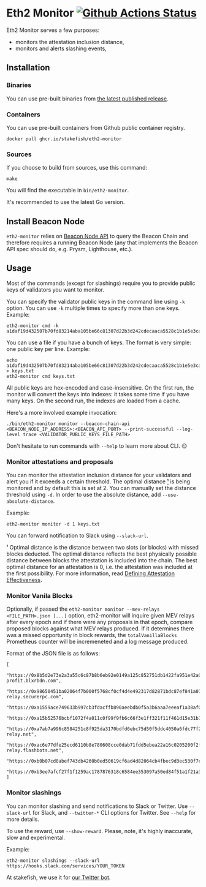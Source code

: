 # Eth2 Monitor [![Github Actions Status][svg link]][ci link] #

[svg link]: https://github.com/stakefish/eth2-monitor/actions/workflows/main.yml/badge.svg
[ci link]: https://github.com/stakefish/eth2-monitor/actions/workflows/main.yml

Eth2 Monitor serves a few purposes:

* monitors the attestation inclusion distance,
* monitors and alerts slashing events,

## Installation ##

### Binaries ###

You can use pre-built binaries from [the latest published release][releases link].

[releases link]: https://github.com/stakefish/eth2-monitor/releases

### Containers ###

You can use pre-built containers from Github public container registry.

```
docker pull ghcr.io/stakefish/eth2-monitor
```

### Sources ###

If you choose to build from sources, use this command:

``` shell
make
```

You will find the executable in `bin/eth2-monitor`.

It's recommended to use the latest Go version.

## Install Beacon Node ##

`eth2-monitor` relies on [Beacon Node API](https://ethereum.github.io/beacon-APIs/#/) to query the Beacon
Chain and therefore requires a running Beacon Node (any that implements the Beacon API spec should do, e.g.
Prysm, Lighthouse, etc.).

## Usage ##

Most of the commands (except for slashings) require you to provide public keys of validators you want to monitor.

You can specify the validator public keys in the command line using `-k` option. You can use `-k` multiple times to specify more than one keys. Example:

``` shell
eth2-monitor cmd -k a1daf19d432507b70fd83214aba105be66c81307d22b3d242cdecaaca5528c1b1e5e3cac5ef7f9e7456e9d202d0ec887
```

You can use a file if you have a bunch of keys. The format is very simple: one public key per line. Example:

``` shell
echo a1daf19d432507b70fd83214aba105be66c81307d22b3d242cdecaaca5528c1b1e5e3cac5ef7f9e7456e9d202d0ec887 > keys.txt
eth2-monitor cmd keys.txt
```

All public keys are hex-encoded and case-insensitive. On the first run, the monitor will convert the keys into indexes: it takes some time if you have many keys. On the second run, the indexes are loaded from a cache.

Here's a more involved example invocation:

```
./bin/eth2-monitor monitor --beacon-chain-api <BEACON_NODE_IP_ADDRESS>:<BEACON_API_PORT> --print-successful --log-level trace <VALIDATOR_PUBLIC_KEYS_FILE_PATH>
```

Don't hesitate to run commands with `--help` to learn more about CLI. 😉

### Monitor attestations and proposals ###

You can monitor the attestation inclusion distance for your validators and alert you if it exceeds a certain threshold. The optimal distance [¹](#footnote-1) is being monitored and by default this is set at 2. You can manually set the distance threshold using `-d`. In order to use the absolute distance, add `--use-absolute-distance`.

Example:

``` shell
eth2-monitor monitor -d 1 keys.txt
```

You can forward notification to Slack using `--slack-url`.

<span id="footnote-1">¹</span> Optimal distance is the distance between two slots (or blocks) with missed blocks deducted. The optimal distance reflects the best physically possible distance between blocks the attestation is included into the chain. The best optimal distance for an attestation is 0, i.e. the attestation was included at the first possibility. For more information, read [Defining Attestation Effectiveness](https://www.attestant.io/posts/defining-attestation-effectiveness/).

### Monitor Vanila Blocks ###

Optionally, if passed the `eth2-monitor monitor --mev-relays <FILE_PATH>.json [...]` option, eth2-monitor will
inquire given MEV relays after every epoch and if there were any proposals in that epoch, compare proposed
blocks against what MEV relays produced.  If it determines there was a missed opportunity in block rewards,
the `totalVanillaBlocks` Prometheus counter will be incremeneted and a log message produced.

Format of the JSON file is as follows:
```
[
    "https://0x8b5d2e73e2a3a55c6c87b8b6eb92e0149a125c852751db1422fa951e42a09b82c142c3ea98d0d9930b056a3bc9896b8f@bloxroute.max-profit.blxrbdn.com",
    "https://0x98650451ba02064f7b000f5768cf0cf4d4e492317d82871bdc87ef841a0743f69f0f1eea11168503240ac35d101c9135@mainnet-relay.securerpc.com",
    "https://0xa1559ace749633b997cb3fdacffb890aeebdb0f5a3b6aaa7eeeaf1a38af0a8fe88b9e4b1f61f236d2e64d95733327a62@relay.ultrasound.money",
    "https://0xa15b52576bcbf1072f4a011c0f99f9fb6c66f3e1ff321f11f461d15e31b1cb359caa092c71bbded0bae5b5ea401aab7e@aestus.live",
    "https://0xa7ab7a996c8584251c8f925da3170bdfd6ebc75d50f5ddc4050a6fdc77f2a3b5fce2cc750d0865e05d7228af97d69561@agnostic-relay.net",
    "https://0xac6e77dfe25ecd6110b8e780608cce0dab71fdd5ebea22a16c0205200f2f8e2e3ad3b71d3499c54ad14d6c21b41a37ae@boost-relay.flashbots.net",
    "https://0xb0b07cd0abef743db4260b0ed50619cf6ad4d82064cb4fbec9d3ec530f7c5e6793d9f286c4e082c0244ffb9f2658fe88@bloxroute.regulated.blxrbdn.com",
    "https://0xb3ee7afcf27f1f1259ac1787876318c6584ee353097a50ed84f51a1f21a323b3736f271a895c7ce918c038e4265918be@relay.edennetwork.io"
]
```

### Monitor slashings ###

You can monitor slashing and send notifications to Slack or Twitter. Use `--slack-url` for Slack, and `--twitter-*` CLI options for Twitter. See `--help` for more details.

To use the reward, use `--show-reward`. Please, note, it's highly inaccurate, slow and experimental.

Example:

``` shell
eth2-monitor slashings --slack-url https://hooks.slack.com/services/YOUR_TOKEN
```

At stakefish, we use it for [our Twitter bot](https://twitter.com/Eth2SlashBot).
